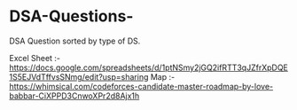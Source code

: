 # DSA-Questions-
DSA Question sorted by type of DS.


Excel Sheet :- https://docs.google.com/spreadsheets/d/1ptNSmy2jGQ2ifRTT3qJZfrXpDQE1S5EJVdTffvsSNmg/edit?usp=sharing
Map :- https://whimsical.com/codeforces-candidate-master-roadmap-by-love-babbar-CiXPPD3CnwoXPr2d8Ajx1h
